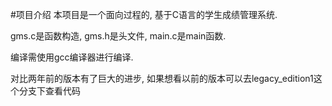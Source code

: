 #项目介绍
  本项目是一个面向过程的, 基于C语言的学生成绩管理系统. 

gms.c是函数构造, gms.h是头文件, main.c是main函数.

编译需使用gcc编译器进行编译.

对比两年前的版本有了巨大的进步, 如果想看以前的版本可以去legacy_edition1这个分支下查看代码
